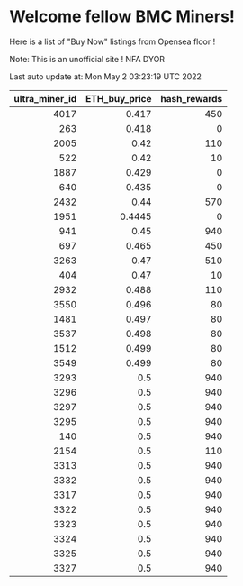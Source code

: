 # Welcome fellow BMC Miners!
Here is a list of "Buy Now" listings from Opensea floor !

Note: This is an unofficial site ! NFA DYOR


Last auto update at: Mon May  2 03:23:19 UTC 2022


|   ultra_miner_id |   ETH_buy_price |   hash_rewards |
|-----------------:|----------------:|---------------:|
|             4017 |          0.417  |            450 |
|              263 |          0.418  |              0 |
|             2005 |          0.42   |            110 |
|              522 |          0.42   |             10 |
|             1887 |          0.429  |              0 |
|              640 |          0.435  |              0 |
|             2432 |          0.44   |            570 |
|             1951 |          0.4445 |              0 |
|              941 |          0.45   |            940 |
|              697 |          0.465  |            450 |
|             3263 |          0.47   |            510 |
|              404 |          0.47   |             10 |
|             2932 |          0.488  |            110 |
|             3550 |          0.496  |             80 |
|             1481 |          0.497  |             80 |
|             3537 |          0.498  |             80 |
|             1512 |          0.499  |             80 |
|             3549 |          0.499  |             80 |
|             3293 |          0.5    |            940 |
|             3296 |          0.5    |            940 |
|             3297 |          0.5    |            940 |
|             3295 |          0.5    |            940 |
|              140 |          0.5    |            940 |
|             2154 |          0.5    |            110 |
|             3313 |          0.5    |            940 |
|             3332 |          0.5    |            940 |
|             3317 |          0.5    |            940 |
|             3322 |          0.5    |            940 |
|             3323 |          0.5    |            940 |
|             3324 |          0.5    |            940 |
|             3325 |          0.5    |            940 |
|             3327 |          0.5    |            940 |